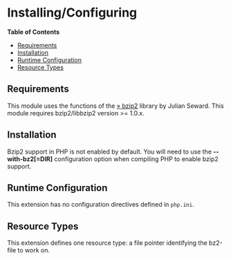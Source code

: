 Installing/Configuring
======================

**Table of Contents**

-   [Requirements](/bzip2/setup.html#Requirements)
-   [Installation](/bzip2/setup.html#Installation)
-   [Runtime Configuration](/bzip2/setup.html#Runtime%20Configuration)
-   [Resource Types](/bzip2/setup.html#Resource%20Types)

Requirements
------------

This module uses the functions of the
<a href="https://www.sourceware.org/bzip2/" class="link external">» bzip2</a>
library by Julian Seward. This module requires bzip2/libbzip2 version
\>= 1.0.x.

Installation
------------

Bzip2 support in PHP is not enabled by default. You will need to use the
**--with-bz2\[=DIR\]** configuration option when compiling PHP to enable
bzip2 support.

Runtime Configuration
---------------------

This extension has no configuration directives defined in `php.ini`.

Resource Types
--------------

This extension defines one resource type: a file pointer identifying the
bz2-file to work on.
